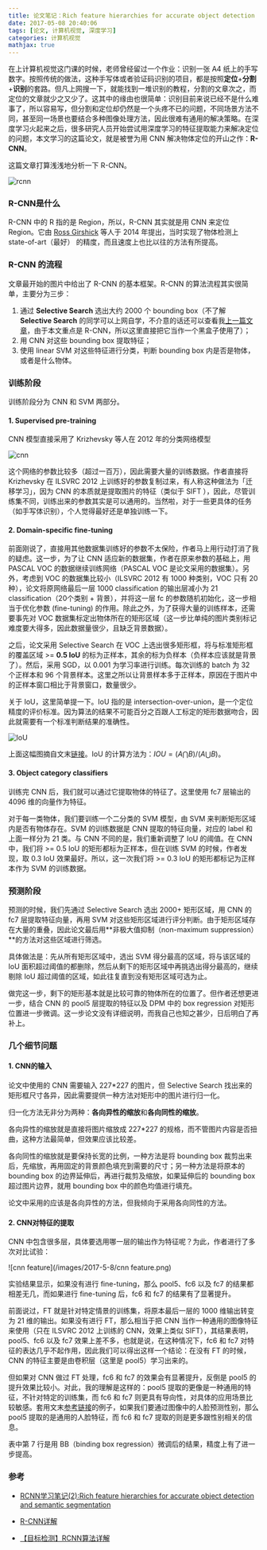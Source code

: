 ```yaml
---
title: 论文笔记：Rich feature hierarchies for accurate object detection and semantic segmentation
date: 2017-05-08 20:40:06
tags: [论文, 计算机视觉, 深度学习]
categories: 计算机视觉
mathjax: true
---
```


在上计算机视觉这门课的时候，老师曾经留过一个作业：识别一张 A4 纸上的手写数字。按照传统的做法，这种手写体或者验证码识别的项目，都是按照**定位**+**分割**+**识别**的套路。但凡上网搜一下，就能找到一堆识别的教程，分割的文章次之，而定位的文章就少之又少了。这其中的缘由也很简单：识别目前来说已经不是什么难事了，所以容易写，但分割和定位却仍然是一个头疼不已的问题，不同场景方法不同，甚至同一场景也要结合多种图像处理方法，因此很难有通用的解决策略。在深度学习火起来之后，很多研究人员开始尝试用深度学习的特征提取能力来解决定位的问题，本文学习的这篇论文，就是被誉为用 CNN 解决物体定位的开山之作：**R-CNN**。

这篇文章打算浅浅地分析一下 R-CNN。

![rcnn](/images/2017-5-8/rcnn.png)

<!--more-->

### R-CNN是什么

R-CNN 中的 R 指的是 Region，所以，R-CNN 其实就是用 CNN 来定位 Region。它由 [Ross Girshick](http://www.rossgirshick.info/) 等人于 2014 年提出，当时实现了物体检测上 state-of-art（最好） 的精度，而且速度上也比以往的方法有所提高。

### R-CNN 的流程

文章最开始的图片中给出了 R-CNN 的基本框架。R-CNN 的算法流程其实很简单，主要分为三步：

1. 通过 **Selective Search** 选出大约 2000 个 bounding box（不了解 **Selective Search** 的同学可以上网自学，不介意的话还可以查看我[上一篇文章](http://jermmy.xyz/2017/05/04/2017-5-4-paper-notes-selective-search/)，由于本文重点是 R-CNN，所以这里直接把它当作一个黑盒子使用了）；
2. 用 CNN 对这些 bounding box 提取特征；
3. 使用 linear SVM 对这些特征进行分类，判断 bounding box 内是否是物体，或者是什么物体。

### 训练阶段

训练阶段分为 CNN 和 SVM 两部分。

#### 1. Supervised pre-training

CNN 模型直接采用了 Krizhevsky 等人在 2012 年的分类网络模型

![cnn](/images/2017-5-8/cnn.jpg)

这个网络的参数比较多（超过一百万），因此需要大量的训练数据。作者直接将 Krizhevsky 在 ILSVRC 2012 上训练好的参数复制过来，有人称这种做法为「迁移学习」，因为 CNN 的本质就是提取图片的特征（类似于 SIFT ），因此，尽管训练集不同，训练出来的参数其实是可以通用的。当然啦，对于一些更具体的任务（如手写体识别），个人觉得最好还是单独训练一下。

#### 2. Domain-specific fine-tuning

前面刚说了，直接用其他数据集训练好的参数不太保险，作者马上用行动打消了我的疑虑。这一步，为了让 CNN 适应新的数据集，作者在原来参数的基础上，用 PASCAL VOC 的数据继续训练网络（PASCAL VOC 是论文采用的数据集）。另外，考虑到 VOC 的数据集比较小（ILSVRC 2012 有 1000 种类别，VOC 只有 20 种），论文将原网络最后一层 1000 classification 的输出层减小为 21 classification（20个类别 + 背景），并将这一层 fc 的参数随机初始化，这一步相当于优化参数 (fine-tuning) 的作用。除此之外，为了获得大量的训练样本，还需要事先对 VOC 数据集标定出物体所在的矩形区域（这一步比单纯的图片类别标记难度要大得多，因此数据量很少，且缺乏背景数据）。

之后，论文采用 Selective Search 在 VOC 上选出很多矩形框，将与标准矩形框的覆盖区域 >= **0.5 IoU** 的标为正样本，其余的标为负样本（负样本应该就是背景了）。然后，采用 SGD，以 0.001 为学习率进行训练。每次训练的 batch 为 32 个正样本和 96 个背景样本。这里之所以让背景样本多于正样本，原因在于图片中的正样本窗口相比于背景窗口，数量很少。

关于 IoU，这里简单提一下。IoU 指的是 intersection-over-union，是一个定位精度的评价标准。因为算法的结果不可能百分之百跟人工标定的矩形数据吻合，因此就需要有一个标准判断结果的准确性。

![IoU](/images/2017-5-8/IoU.jpg)

上面这幅图摘自文末[链接](http://blog.csdn.net/u011534057/article/details/51218250)。IoU 的计算方法为：$IOU=(A \bigcap B) / (A \bigcup B)$。

#### 3. Object category classifiers

训练完 CNN 后，我们就可以通过它提取物体的特征了。这里使用 fc7 层输出的 4096 维的向量作为特征。

对于每一类物体，我们要训练一个二分类的 SVM 模型，由 SVM 来判断矩形区域内是否有物体存在。SVM 的训练数据是 CNN 提取的特征向量，对应的 label 和上面一样分为 21 类。与 CNN 不同的是，我们重新调整了 IoU 的阈值。在 CNN 中，我们将 >= 0.5 IoU 的矩形都标为正样本，但在训练 SVM 的时候，作者发现，取 0.3 IoU 效果最好。所以，这一次我们将 >= 0.3 IoU 的矩形都标记为正样本作为 SVM 的训练数据。

### 预测阶段

预测的时候，我们先通过 Selective Search 选出 2000+ 矩形区域，用 CNN 的 fc7 层提取特征向量，再用 SVM 对这些矩形区域进行评分判断。由于矩形区域存在大量的重叠，因此论文最后用**非极大值抑制（non-maximum suppression）**的方法对这些区域进行筛选。

具体做法是：先从所有矩形区域中，选出 SVM 得分最高的区域，将与该区域的 IoU 面积超过阈值的都删除，然后从剩下的矩形区域中再挑选出得分最高的，继续剔除 IoU 超过阈值的区域，如此往复直到没有矩形区域可选为止。

做完这一步，剩下的矩形基本就是比较可靠的物体所在的位置了。但作者还想更进一步，结合 CNN 的 pool5 层提取的特征以及 DPM 中的 box regression 对矩形位置进一步微调。这一步论文没有详细说明，而我自己也知之甚少，日后明白了再补上。

### 几个细节问题

#### 1. CNN的输入

论文中使用的 CNN 需要输入 227*227 的图片，但 Selective Search 找出来的矩形框尺寸各异，因此需要提供一种方法对矩形中的图片进行归一化。

归一化方法无非分为两种：**各向异性的缩放**和**各向同性的缩放**。

各向异性的缩放就是直接将图片缩放成 227*227 的规格，而不管图片内容是否扭曲，这种方法最简单，但效果应该比较差。

各向同性的缩放就是要保持长宽的比例，一种方法是将 bounding box 裁剪出来后，先缩放，再用固定的背景颜色填充到需要的尺寸；另一种方法是将原本的 bounding box 的边界延伸后，再进行裁剪及缩放，如果延伸后的 bounding box 超过图片边界，就用 bounding box 中的颜色均值进行填充。

论文中采用的应该是各向异性的方法，但我倾向于采用各向同性的方法。

#### 2. CNN对特征的提取

CNN 中包含很多层，具体要选用哪一层的输出作为特征呢？为此，作者进行了多次对比试验：

![cnn feature](/images/2017-5-8/cnn feature.png)

实验结果显示，如果没有进行 fine-tuning，那么 pool5、fc6 以及 fc7 的结果都相差无几，而如果进行 fine-tuning 后，fc6 和 fc7 的结果有了显著提升。

前面说过，FT 就是针对特定情景的训练集，将原本最后一层的 1000 维输出转变为 21 维的输出。如果没有进行 FT，那么相当于把 CNN 当作一种通用的图像特征来使用（只在 ILSVRC 2012 上训练的 CNN，效果上类似 SIFT），其结果表明，pool5、fc6 以及 fc7 效果上差不多，也就是说，在这种情况下，fc6 和 fc7 对特征的表达几乎不起作用，因此我们可以得出这样一个结论：在没有 FT 的时候，CNN 的特征主要是由卷积层（这里是 pool5）学习出来的。

但如果对 CNN 做过 FT 处理，fc6 和 fc7 的效果会有显著提升，反倒是 pool5 的提升效果比较小。对此，我的理解是这样的：pool5 提取的更像是一种通用的特征，不针对特定的训练集，而 fc6 和 fc7 则更具有导向性，对具体的应用场景比较敏感。套用文末[参考链接](http://blog.csdn.net/u011534057/article/details/51218250)的例子，如果我们要通过图像中的人脸预测性别，那么 pool5 提取的是通用的人脸特征，而 fc6 和 fc7 提取的则是更多跟性别相关的信息。

表中第 7 行是用 BB（binding box regression）微调后的结果，精度上有了进一步提高。

### 参考

+ [RCNN学习笔记(2):Rich feature hierarchies for accurate object detection and semantic segmentation](http://blog.csdn.net/u011534057/article/details/51218250)


+ [R-CNN详解](http://www.jianshu.com/p/deb0f69f5597)
+ [【目标检测】RCNN算法详解](http://blog.csdn.net/shenxiaolu1984/article/details/51066975)